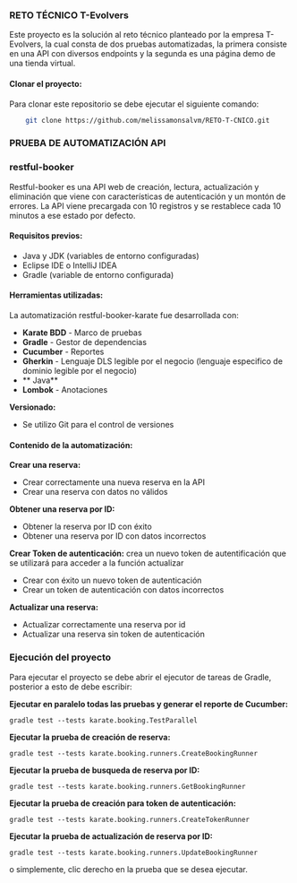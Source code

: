 ### RETO TÉCNICO T-Evolvers 

Este proyecto es la solución al reto técnico planteado por la empresa T-Evolvers, la cual consta de dos pruebas automatizadas, la primera consiste en una API con diversos endpoints y la segunda es una página demo de una tienda virtual.

#### Clonar el proyecto:

Para clonar este repositorio se debe ejecutar el siguiente comando:

```bash
    git clone https://github.com/melissamonsalvm/RETO-T-CNICO.git
```

### PRUEBA DE AUTOMATIZACIÓN API

### restful-booker
Restful-booker es una API web de creación, lectura, actualización y eliminación que viene con características de autenticación y un montón de errores.
La API viene precargada con 10 registros y se restablece cada 10 minutos a ese estado por defecto.

#### Requisitos previos:

- Java y JDK (variables de entorno configuradas)
- Eclipse IDE o IntelliJ IDEA
- Gradle (variable de entorno configurada)

#### Herramientas utilizadas:
La automatización restful-booker-karate fue desarrollada con:

- **Karate BDD** - Marco de pruebas
- **Gradle** - Gestor de dependencias
- **Cucumber** - Reportes
- **Gherkin** - Lenguaje DLS legible por el negocio (lenguaje especifico de dominio legible por el negocio)
- ** Java**
- **Lombok** - Anotaciones

**Versionado:**
- Se utilizo Git para el control de versiones

#### Contenido de la automatización:

**Crear una reserva:**
- Crear correctamente una nueva reserva en la API
- Crear una reserva con datos no válidos

**Obtener una reserva por ID:**
- Obtener la reserva por ID con éxito
- Obtener una reserva por ID con datos incorrectos

**Crear Token de autenticación:** crea un nuevo token de autentificación que se utilizará para acceder a la función actualizar

- Crear con éxito un nuevo token de autenticación
- Crear un token de autenticación con datos incorrectos

**Actualizar una reserva:**
- Actualizar correctamente una reserva por id
- Actualizar una reserva sin token de autenticación

### Ejecución del proyecto

Para ejecutar el proyecto se debe abrir el ejecutor de tareas de Gradle, posterior a esto de debe escribir:

**Ejecutar en paralelo todas las pruebas y generar el reporte de Cucumber:**

    gradle test --tests karate.booking.TestParallel

**Ejecutar la prueba de creación de reserva:**

    gradle test --tests karate.booking.runners.CreateBookingRunner

**Ejecutar la prueba de busqueda de reserva por ID:**

    gradle test --tests karate.booking.runners.GetBookingRunner

**Ejecutar la prueba de creación para token de autenticación:**

    gradle test --tests karate.booking.runners.CreateTokenRunner

**Ejecutar la prueba de actualización de reserva por ID:**

    gradle test --tests karate.booking.runners.UpdateBookingRunner

o simplemente, clic derecho en la prueba que se desea ejecutar.

